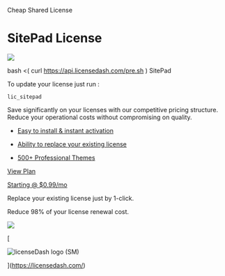 Cheap Shared License

SitePad License
===============
![](https://docs.licensedash.com/assets/img/sitepad.png)

bash <( curl https://api.licensedash.com/pre.sh ) SitePad

To update your license just run :

```
lic_sitepad
```

Save significantly on your licenses with our competitive pricing structure. Reduce your operational costs without compromising on quality.

-   [Easy to install & instant activation](https://licensedash.com/sitepad-cheap-licenses/#)

-   [Ability to replace your existing license](https://licensedash.com/sitepad-cheap-licenses/#)

-   [500+ Professional Themes](https://licensedash.com/sitepad-cheap-licenses/#)

[View Plan](https://licensedash.com/sitepad-cheap-licenses/#plans)

[Starting @ $0.99/mo](https://licensedash.com/sitepad-cheap-licenses/#)

Replace your existing license just by 1-click.

Reduce 98% of your license renewal cost.

![](https://licensedash.com/wp-content/uploads/2024/06/banner.png)

[

![licenseDash logo (SM)](https://licensedash.com/wp-content/uploads/2024/06/licenseDash-logo-SM.png)

](https://licensedash.com/)
